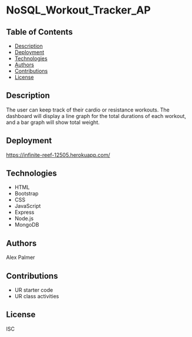 # NoSQL_Workout_Tracker_AP

## Table of Contents

* [Description](#description)
* [Deployment](#deployment)
* [Technologies](#technologies)
* [Authors](#authors)
* [Contributions](#contributions)
* [License](#license)

## Description
The user can keep track of their cardio or resistance workouts. The dashboard will display a line graph for the total durations of each workout, and a bar graph will show total weight. 


## Deployment
https://infinite-reef-12505.herokuapp.com/


## Technologies
* HTML
* Bootstrap
* CSS
* JavaScript
* Express
* Node.js
* MongoDB



## Authors
Alex Palmer


## Contributions
* UR starter code
* UR class activities


## License
ISC